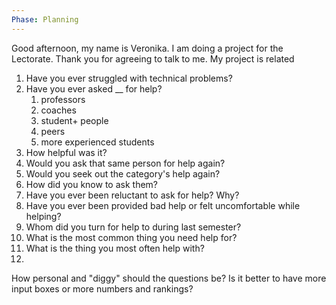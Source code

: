 ```yaml
---
Phase: Planning
---
```

Good afternoon, my name is Veronika. I am doing a project for the Lectorate. Thank you for agreeing to talk to me. My project is related 

1. Have you ever struggled with technical problems?
2. Have you ever asked __ for help?
	1. professors
	2. coaches
	3. student+ people
	4. peers
	5. more experienced students
3. How helpful was it?
4. Would you ask that same person for help again?
5. Would you seek out the category's help again?
6. How did you know to ask them?
7. Have you ever been reluctant to ask for help? Why?
8. Have you ever been provided bad help or felt uncomfortable while helping?
9. Whom did you turn for help to during last semester?
10. What is the most common thing you need help for?
11. What is the thing you most often help with?
12. 

How personal and "diggy" should the questions be? Is it better to have more input boxes or more numbers and rankings?

